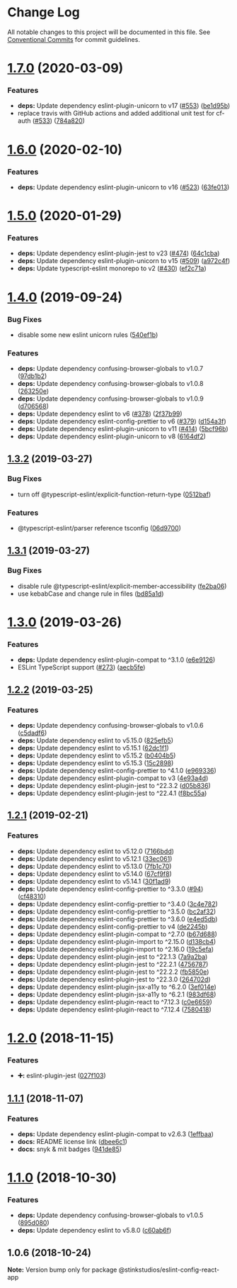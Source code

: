 # Change Log

All notable changes to this project will be documented in this file.
See [Conventional Commits](https://conventionalcommits.org) for commit guidelines.

# [1.7.0](https://github.com/Stinkstudios/npm-packages/compare/@stinkstudios/eslint-config-react-app@1.6.0...@stinkstudios/eslint-config-react-app@1.7.0) (2020-03-09)


### Features

* **deps:** Update dependency eslint-plugin-unicorn to v17 ([#553](https://github.com/Stinkstudios/npm-packages/issues/553)) ([be1d95b](https://github.com/Stinkstudios/npm-packages/commit/be1d95bf4ca1ae6dee12bf410a26c1b9684fdc14))
* replace travis with GitHub actions and added additional unit test for cf-auth ([#533](https://github.com/Stinkstudios/npm-packages/issues/533)) ([784a820](https://github.com/Stinkstudios/npm-packages/commit/784a820cf110cb2888eaa3569557174e146cd018))





# [1.6.0](https://github.com/Stinkstudios/npm-packages/compare/@stinkstudios/eslint-config-react-app@1.5.0...@stinkstudios/eslint-config-react-app@1.6.0) (2020-02-10)


### Features

* **deps:** Update dependency eslint-plugin-unicorn to v16 ([#523](https://github.com/Stinkstudios/npm-packages/issues/523)) ([63fe013](https://github.com/Stinkstudios/npm-packages/commit/63fe013e6f7b7d653414459857b475f11bb3cbd0))





# [1.5.0](https://github.com/Stinkstudios/npm-packages/compare/@stinkstudios/eslint-config-react-app@1.4.0...@stinkstudios/eslint-config-react-app@1.5.0) (2020-01-29)


### Features

* **deps:** Update dependency eslint-plugin-jest to v23 ([#474](https://github.com/Stinkstudios/npm-packages/issues/474)) ([64c1cba](https://github.com/Stinkstudios/npm-packages/commit/64c1cba9f33cb2ee4b54a2839e8167afc1714ba2))
* **deps:** Update dependency eslint-plugin-unicorn to v15 ([#509](https://github.com/Stinkstudios/npm-packages/issues/509)) ([a972c4f](https://github.com/Stinkstudios/npm-packages/commit/a972c4f4e17fea4b9e387d3f278cdb164e44cdcf))
* **deps:** Update typescript-eslint monorepo to v2 ([#430](https://github.com/Stinkstudios/npm-packages/issues/430)) ([ef2c71a](https://github.com/Stinkstudios/npm-packages/commit/ef2c71aa13a296e40cbb63d896d00572605d1ade))





# [1.4.0](https://github.com/Stinkstudios/npm-packages/compare/@stinkstudios/eslint-config-react-app@1.3.2...@stinkstudios/eslint-config-react-app@1.4.0) (2019-09-24)


### Bug Fixes

* disable some new eslint unicorn rules ([540ef1b](https://github.com/Stinkstudios/npm-packages/commit/540ef1b))


### Features

* **deps:** Update dependency confusing-browser-globals to v1.0.7 ([97db1b2](https://github.com/Stinkstudios/npm-packages/commit/97db1b2))
* **deps:** Update dependency confusing-browser-globals to v1.0.8 ([263250e](https://github.com/Stinkstudios/npm-packages/commit/263250e))
* **deps:** Update dependency confusing-browser-globals to v1.0.9 ([d706568](https://github.com/Stinkstudios/npm-packages/commit/d706568))
* **deps:** Update dependency eslint to v6 ([#378](https://github.com/Stinkstudios/npm-packages/issues/378)) ([2f37b99](https://github.com/Stinkstudios/npm-packages/commit/2f37b99))
* **deps:** Update dependency eslint-config-prettier to v6 ([#379](https://github.com/Stinkstudios/npm-packages/issues/379)) ([d154a3f](https://github.com/Stinkstudios/npm-packages/commit/d154a3f))
* **deps:** Update dependency eslint-plugin-unicorn to v11 ([#414](https://github.com/Stinkstudios/npm-packages/issues/414)) ([5bcf96b](https://github.com/Stinkstudios/npm-packages/commit/5bcf96b))
* **deps:** Update dependency eslint-plugin-unicorn to v8 ([6164df2](https://github.com/Stinkstudios/npm-packages/commit/6164df2))





## [1.3.2](https://github.com/Stinkstudios/npm-packages/compare/@stinkstudios/eslint-config-react-app@1.3.1...@stinkstudios/eslint-config-react-app@1.3.2) (2019-03-27)


### Bug Fixes

* turn off @typescript-eslint/explicit-function-return-type ([0512baf](https://github.com/Stinkstudios/npm-packages/commit/0512baf))


### Features

* @typescript-eslint/parser reference tsconfig ([06d9700](https://github.com/Stinkstudios/npm-packages/commit/06d9700))





## [1.3.1](https://github.com/Stinkstudios/npm-packages/compare/@stinkstudios/eslint-config-react-app@1.3.0...@stinkstudios/eslint-config-react-app@1.3.1) (2019-03-27)


### Bug Fixes

* disable rule @typescript-eslint/explicit-member-accessibility ([fe2ba06](https://github.com/Stinkstudios/npm-packages/commit/fe2ba06))
* use kebabCase and change rule in files ([bd85a1d](https://github.com/Stinkstudios/npm-packages/commit/bd85a1d))





# [1.3.0](https://github.com/Stinkstudios/npm-packages/compare/@stinkstudios/eslint-config-react-app@1.2.2...@stinkstudios/eslint-config-react-app@1.3.0) (2019-03-26)


### Features

* **deps:** Update dependency eslint-plugin-compat to ^3.1.0 ([e6e9126](https://github.com/Stinkstudios/npm-packages/commit/e6e9126))
* ESLint TypeScript support ([#273](https://github.com/Stinkstudios/npm-packages/issues/273)) ([aecb5fe](https://github.com/Stinkstudios/npm-packages/commit/aecb5fe))





## [1.2.2](https://github.com/Stinkstudios/npm-packages/compare/@stinkstudios/eslint-config-react-app@1.2.1...@stinkstudios/eslint-config-react-app@1.2.2) (2019-03-25)


### Features

* **deps:** Update dependency confusing-browser-globals to v1.0.6 ([c5dadf6](https://github.com/Stinkstudios/npm-packages/commit/c5dadf6))
* **deps:** Update dependency eslint to v5.15.0 ([825efb5](https://github.com/Stinkstudios/npm-packages/commit/825efb5))
* **deps:** Update dependency eslint to v5.15.1 ([62dc1f1](https://github.com/Stinkstudios/npm-packages/commit/62dc1f1))
* **deps:** Update dependency eslint to v5.15.2 ([b0404b5](https://github.com/Stinkstudios/npm-packages/commit/b0404b5))
* **deps:** Update dependency eslint to v5.15.3 ([15c2898](https://github.com/Stinkstudios/npm-packages/commit/15c2898))
* **deps:** Update dependency eslint-config-prettier to ^4.1.0 ([e969336](https://github.com/Stinkstudios/npm-packages/commit/e969336))
* **deps:** Update dependency eslint-plugin-compat to v3 ([4e93a4d](https://github.com/Stinkstudios/npm-packages/commit/4e93a4d))
* **deps:** Update dependency eslint-plugin-jest to ^22.3.2 ([d05b836](https://github.com/Stinkstudios/npm-packages/commit/d05b836))
* **deps:** Update dependency eslint-plugin-jest to ^22.4.1 ([f8bc55a](https://github.com/Stinkstudios/npm-packages/commit/f8bc55a))





## [1.2.1](https://github.com/Stinkstudios/npm-packages/compare/@stinkstudios/eslint-config-react-app@1.2.0...@stinkstudios/eslint-config-react-app@1.2.1) (2019-02-21)


### Features

* **deps:** Update dependency eslint to v5.12.0 ([7166bdd](https://github.com/Stinkstudios/npm-packages/commit/7166bdd))
* **deps:** Update dependency eslint to v5.12.1 ([33ec061](https://github.com/Stinkstudios/npm-packages/commit/33ec061))
* **deps:** Update dependency eslint to v5.13.0 ([7fb1c70](https://github.com/Stinkstudios/npm-packages/commit/7fb1c70))
* **deps:** Update dependency eslint to v5.14.0 ([67cf9f8](https://github.com/Stinkstudios/npm-packages/commit/67cf9f8))
* **deps:** Update dependency eslint to v5.14.1 ([30f1ad9](https://github.com/Stinkstudios/npm-packages/commit/30f1ad9))
* **deps:** Update dependency eslint-config-prettier to ^3.3.0 ([#94](https://github.com/Stinkstudios/npm-packages/issues/94)) ([cf48310](https://github.com/Stinkstudios/npm-packages/commit/cf48310))
* **deps:** Update dependency eslint-config-prettier to ^3.4.0 ([3c4e782](https://github.com/Stinkstudios/npm-packages/commit/3c4e782))
* **deps:** Update dependency eslint-config-prettier to ^3.5.0 ([bc2af32](https://github.com/Stinkstudios/npm-packages/commit/bc2af32))
* **deps:** Update dependency eslint-config-prettier to ^3.6.0 ([e4ed5db](https://github.com/Stinkstudios/npm-packages/commit/e4ed5db))
* **deps:** Update dependency eslint-config-prettier to v4 ([de2245b](https://github.com/Stinkstudios/npm-packages/commit/de2245b))
* **deps:** Update dependency eslint-plugin-compat to ^2.7.0 ([b67d688](https://github.com/Stinkstudios/npm-packages/commit/b67d688))
* **deps:** Update dependency eslint-plugin-import to ^2.15.0 ([d138cb4](https://github.com/Stinkstudios/npm-packages/commit/d138cb4))
* **deps:** Update dependency eslint-plugin-import to ^2.16.0 ([19c5efa](https://github.com/Stinkstudios/npm-packages/commit/19c5efa))
* **deps:** Update dependency eslint-plugin-jest to ^22.1.3 ([7a9a2ba](https://github.com/Stinkstudios/npm-packages/commit/7a9a2ba))
* **deps:** Update dependency eslint-plugin-jest to ^22.2.1 ([4756787](https://github.com/Stinkstudios/npm-packages/commit/4756787))
* **deps:** Update dependency eslint-plugin-jest to ^22.2.2 ([fb5850e](https://github.com/Stinkstudios/npm-packages/commit/fb5850e))
* **deps:** Update dependency eslint-plugin-jest to ^22.3.0 ([264702d](https://github.com/Stinkstudios/npm-packages/commit/264702d))
* **deps:** Update dependency eslint-plugin-jsx-a11y to ^6.2.0 ([3ef014e](https://github.com/Stinkstudios/npm-packages/commit/3ef014e))
* **deps:** Update dependency eslint-plugin-jsx-a11y to ^6.2.1 ([983df68](https://github.com/Stinkstudios/npm-packages/commit/983df68))
* **deps:** Update dependency eslint-plugin-react to ^7.12.3 ([c0e6659](https://github.com/Stinkstudios/npm-packages/commit/c0e6659))
* **deps:** Update dependency eslint-plugin-react to ^7.12.4 ([7580418](https://github.com/Stinkstudios/npm-packages/commit/7580418))





# [1.2.0](https://github.com/Stinkstudios/npm-packages/compare/@stinkstudios/eslint-config-react-app@1.1.1...@stinkstudios/eslint-config-react-app@1.2.0) (2018-11-15)


### Features

* **➕:** eslint-plugin-jest ([027f103](https://github.com/Stinkstudios/npm-packages/commit/027f103))





## [1.1.1](https://github.com/Stinkstudios/npm-packages/compare/@stinkstudios/eslint-config-react-app@1.1.0...@stinkstudios/eslint-config-react-app@1.1.1) (2018-11-07)


### Features

* **deps:** Update dependency eslint-plugin-compat to v2.6.3 ([1effbaa](https://github.com/Stinkstudios/npm-packages/commit/1effbaa))
* **docs:**  README license link ([dbee6c1](https://github.com/Stinkstudios/npm-packages/commit/dbee6c1))
* **docs:** snyk & mit badges ([941de85](https://github.com/Stinkstudios/npm-packages/commit/941de85))





# [1.1.0](https://github.com/Stinkstudios/npm-packages/compare/@stinkstudios/eslint-config-react-app@1.0.6...@stinkstudios/eslint-config-react-app@1.1.0) (2018-10-30)


### Features

* **deps:** Update dependency confusing-browser-globals to v1.0.5 ([895d080](https://github.com/Stinkstudios/npm-packages/commit/895d080))
* **deps:** Update dependency eslint to v5.8.0 ([c60ab6f](https://github.com/Stinkstudios/npm-packages/commit/c60ab6f))





## 1.0.6 (2018-10-24)

**Note:** Version bump only for package @stinkstudios/eslint-config-react-app

